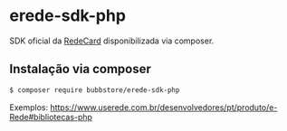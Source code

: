 # erede-sdk-php

SDK oficial da [RedeCard](https://www.redecard.com.br) disponibilizada via composer.

## Instalação via composer

```bash
$ composer require bubbstore/erede-sdk-php
```

Exemplos: https://www.userede.com.br/desenvolvedores/pt/produto/e-Rede#bibliotecas-php